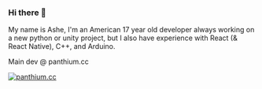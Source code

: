 ### Hi there 👋

My name is Ashe, I'm an American 17 year old developer always working on a new python or unity project, but I also have experience with React (& React Native), C++, and Arduino.

Main dev @ panthium.cc
 
<a href="https://discord.gg/panthium"><img src="https://img.shields.io/badge/panthium.cc-7289DA?style=plastic-square&logo=discord&logoColor=white" alt="panthium.cc" /></a>


